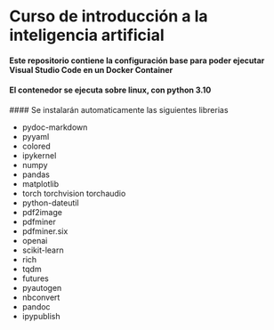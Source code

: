 # Curso de introducción a la inteligencia artificial

#### Este repositorio contiene la configuración base para poder ejecutar Visual Studio Code en un Docker Container
#### El contenedor se ejecuta sobre linux, con python 3.10
#### Se instalarán automaticamente las siguientes librerias
- pydoc-markdown
- pyyaml
- colored
- ipykernel
- numpy
- pandas
- matplotlib
- torch torchvision torchaudio 
- python-dateutil
- pdf2image
- pdfminer
- pdfminer.six
- openai
- scikit-learn
- rich
- tqdm
- futures
- pyautogen
- nbconvert
- pandoc
- ipypublish
